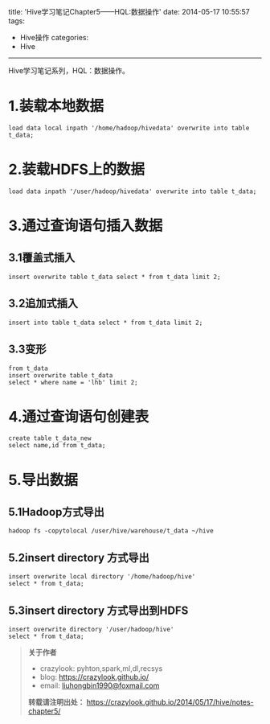 title: 'Hive学习笔记Chapter5——HQL:数据操作'
date: 2014-05-17 10:55:57
tags:
- Hive操作
categories:
- Hive
---
Hive学习笔记系列，HQL：数据操作。

# 1.装载本地数据
```
load data local inpath '/home/hadoop/hivedata' overwrite into table t_data;
```

# 2.装载HDFS上的数据
```
load data inpath '/user/hadoop/hivedata' overwrite into table t_data;
```

# 3.通过查询语句插入数据

## 3.1覆盖式插入
```
insert overwrite table t_data select * from t_data limit 2;
```

## 3.2追加式插入
```
insert into table t_data select * from t_data limit 2;
```

## 3.3变形
```
from t_data
insert overwrite table t_data
select * where name = 'lhb' limit 2;
```

# 4.通过查询语句创建表
```
create table t_data_new
select name,id from t_data;
```

# 5.导出数据

## 5.1Hadoop方式导出
```
hadoop fs -copytolocal /user/hive/warehouse/t_data ~/hive
```

## 5.2insert directory 方式导出
```
insert overwrite local directory '/home/hadoop/hive'
select * from t_data;
```

## 5.3insert directory 方式导出到HDFS
```
insert overwrite directory '/user/hadoop/hive'
select * from t_data;
```


<!--more-->
>**关于作者**
>- crazylook: pyhton,spark,ml,dl,recsys
>- blog: https://crazylook.github.io/
>- email: liuhongbin1990@foxmail.com
>
>**转载请注明出处：**
>https://crazylook.github.io/2014/05/17/hive/notes-chapter5/
